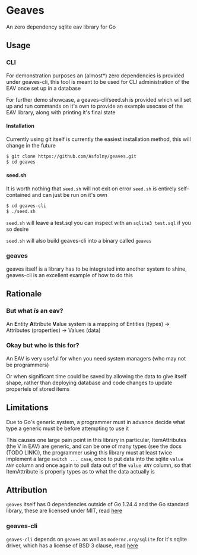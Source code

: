# Geaves
An zero dependency sqlite eav library for Go

## Usage
### CLI
For demonstration purposes an (almost*) zero dependencies is provided under geaves-cli, this tool is meant to be used for 
CLI administration of the EAV once set up in a database

For further demo showcase, a geaves-cli/seed.sh is provided which will set up and run commands on it's own to provide an example usecase of 
the EAV library, along with printing it's final state

#### Installation
Currently using git itself is currently the easiest installation method, this will change in the future
```bash
$ git clone https://github.com/Asfolny/geaves.git
$ cd geaves
```

#### seed.sh
It is worth nothing that `seed.sh` will not exit on error
`seed.sh` is entirely self-contained and can just be run on it's own
```bash
$ cd geaves-cli
$ ./seed.sh
```

`seed.sh` will leave a test.sql you can inspect with an `sqlite3 test.sql` if you so desire

`seed.sh` will also build geaves-cli into a binary called `geaves`

### geaves
geaves itself is a library has to be integrated into another system to shine, geaves-cli is an excellent example of how to do this

## Rationale
### But what _is_ an eav?

An **E**ntity **A**ttribute **V**alue system is a mapping of Entities (types) -> Attributes (properties) -> Values (data)

### Okay but who is this for?
An EAV is very useful for when you need system managers (who may not be programmers)

Or when significant time could be saved by allowing the data to give itself shape, rather than deploying database and code changes 
to update properteis of stored items

## Limitations
Due to Go's generic system, a programmer must in advance decide what type a generic must be before attempting to use it

This causes one large pain point in this library in particular, ItemAttributes (the V in EAV) are generic, 
and can be one of many types (see the docs (TODO LINK)), the programmer using this library must at least twice implement a large `switch ... case`, 
once to put data into the sqlite `value ANY` column and once again to pull data out of the `value ANY` column, 
so that ItemAttribute is properly types as to what the data actually is

## Attribution
`geaves` itself has 0 dependencies outside of Go 1.24.4 and the Go standard library, these are licensed under MIT, read [here](https://go.dev/LICENSE)

### geaves-cli
`geaves-cli` depends on `geaves` as well as `modernc.org/sqlite` for it's sqlite driver, which has a license of BSD 3 clause, read [here](https://gitlab.com/cznic/sqlite/-/blob/master/LICENS)
